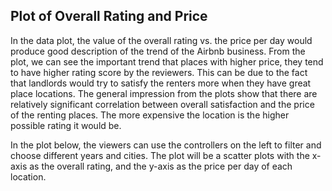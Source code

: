 ## Plot of Overall Rating and Price

In the data plot, the value of the overall rating vs. the price per day would
produce good description of the trend of the Airbnb business. From the plot, we
can see the important trend that places with higher price, they tend to have
higher rating score by the reviewers. This can be due to the fact that landlords
would try to satisfy the renters more when they have great place locations. The
general impression from the plots show that there are relatively significant
correlation between overall satisfaction and the price of the renting places. The
more expensive the location is the higher possible rating it would be.

In the plot below, the viewers can use the controllers on the left to filter and
choose different years and cities. The plot will be a scatter plots with the x-axis
as the overall rating, and the y-axis as the price per day of each location.
